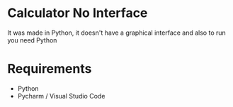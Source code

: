# Calculator No Interface
It was made in Python, it doesn't have a graphical interface and also to run you need Python
# Requirements
- Python
- Pycharm / Visual Studio Code
